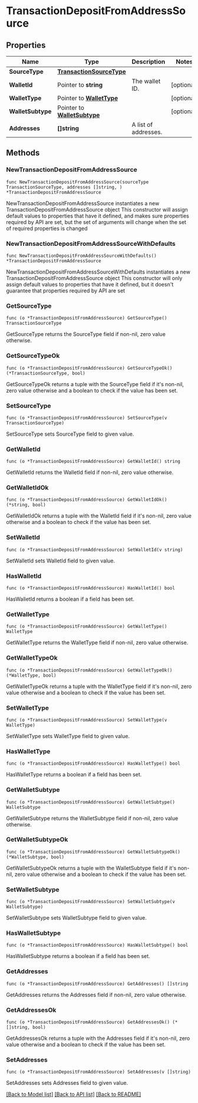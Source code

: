 # TransactionDepositFromAddressSource

## Properties

Name | Type | Description | Notes
------------ | ------------- | ------------- | -------------
**SourceType** | [**TransactionSourceType**](TransactionSourceType.md) |  | 
**WalletId** | Pointer to **string** | The wallet ID. | [optional] 
**WalletType** | Pointer to [**WalletType**](WalletType.md) |  | [optional] 
**WalletSubtype** | Pointer to [**WalletSubtype**](WalletSubtype.md) |  | [optional] 
**Addresses** | **[]string** | A list of addresses. | 

## Methods

### NewTransactionDepositFromAddressSource

`func NewTransactionDepositFromAddressSource(sourceType TransactionSourceType, addresses []string, ) *TransactionDepositFromAddressSource`

NewTransactionDepositFromAddressSource instantiates a new TransactionDepositFromAddressSource object
This constructor will assign default values to properties that have it defined,
and makes sure properties required by API are set, but the set of arguments
will change when the set of required properties is changed

### NewTransactionDepositFromAddressSourceWithDefaults

`func NewTransactionDepositFromAddressSourceWithDefaults() *TransactionDepositFromAddressSource`

NewTransactionDepositFromAddressSourceWithDefaults instantiates a new TransactionDepositFromAddressSource object
This constructor will only assign default values to properties that have it defined,
but it doesn't guarantee that properties required by API are set

### GetSourceType

`func (o *TransactionDepositFromAddressSource) GetSourceType() TransactionSourceType`

GetSourceType returns the SourceType field if non-nil, zero value otherwise.

### GetSourceTypeOk

`func (o *TransactionDepositFromAddressSource) GetSourceTypeOk() (*TransactionSourceType, bool)`

GetSourceTypeOk returns a tuple with the SourceType field if it's non-nil, zero value otherwise
and a boolean to check if the value has been set.

### SetSourceType

`func (o *TransactionDepositFromAddressSource) SetSourceType(v TransactionSourceType)`

SetSourceType sets SourceType field to given value.


### GetWalletId

`func (o *TransactionDepositFromAddressSource) GetWalletId() string`

GetWalletId returns the WalletId field if non-nil, zero value otherwise.

### GetWalletIdOk

`func (o *TransactionDepositFromAddressSource) GetWalletIdOk() (*string, bool)`

GetWalletIdOk returns a tuple with the WalletId field if it's non-nil, zero value otherwise
and a boolean to check if the value has been set.

### SetWalletId

`func (o *TransactionDepositFromAddressSource) SetWalletId(v string)`

SetWalletId sets WalletId field to given value.

### HasWalletId

`func (o *TransactionDepositFromAddressSource) HasWalletId() bool`

HasWalletId returns a boolean if a field has been set.

### GetWalletType

`func (o *TransactionDepositFromAddressSource) GetWalletType() WalletType`

GetWalletType returns the WalletType field if non-nil, zero value otherwise.

### GetWalletTypeOk

`func (o *TransactionDepositFromAddressSource) GetWalletTypeOk() (*WalletType, bool)`

GetWalletTypeOk returns a tuple with the WalletType field if it's non-nil, zero value otherwise
and a boolean to check if the value has been set.

### SetWalletType

`func (o *TransactionDepositFromAddressSource) SetWalletType(v WalletType)`

SetWalletType sets WalletType field to given value.

### HasWalletType

`func (o *TransactionDepositFromAddressSource) HasWalletType() bool`

HasWalletType returns a boolean if a field has been set.

### GetWalletSubtype

`func (o *TransactionDepositFromAddressSource) GetWalletSubtype() WalletSubtype`

GetWalletSubtype returns the WalletSubtype field if non-nil, zero value otherwise.

### GetWalletSubtypeOk

`func (o *TransactionDepositFromAddressSource) GetWalletSubtypeOk() (*WalletSubtype, bool)`

GetWalletSubtypeOk returns a tuple with the WalletSubtype field if it's non-nil, zero value otherwise
and a boolean to check if the value has been set.

### SetWalletSubtype

`func (o *TransactionDepositFromAddressSource) SetWalletSubtype(v WalletSubtype)`

SetWalletSubtype sets WalletSubtype field to given value.

### HasWalletSubtype

`func (o *TransactionDepositFromAddressSource) HasWalletSubtype() bool`

HasWalletSubtype returns a boolean if a field has been set.

### GetAddresses

`func (o *TransactionDepositFromAddressSource) GetAddresses() []string`

GetAddresses returns the Addresses field if non-nil, zero value otherwise.

### GetAddressesOk

`func (o *TransactionDepositFromAddressSource) GetAddressesOk() (*[]string, bool)`

GetAddressesOk returns a tuple with the Addresses field if it's non-nil, zero value otherwise
and a boolean to check if the value has been set.

### SetAddresses

`func (o *TransactionDepositFromAddressSource) SetAddresses(v []string)`

SetAddresses sets Addresses field to given value.



[[Back to Model list]](../README.md#documentation-for-models) [[Back to API list]](../README.md#documentation-for-api-endpoints) [[Back to README]](../README.md)


